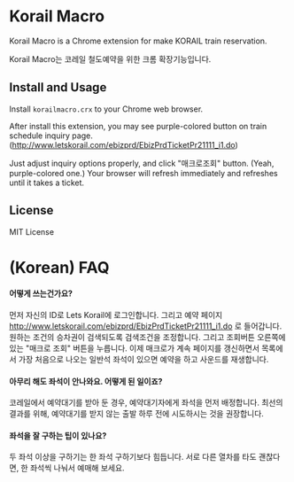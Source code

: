 Korail Macro
============

Korail Macro is a Chrome extension for make KORAIL train reservation.

Korail Macro는 코레일 철도예약을 위한 크롬 확장기능입니다.

Install and Usage
-----------------
Install `korailmacro.crx` to your Chrome web browser.

After install this extension, you may see purple-colored button on train schedule inquiry page. (http://www.letskorail.com/ebizprd/EbizPrdTicketPr21111_i1.do)

Just adjust inquiry options properly, and click "매크로조회" button. (Yeah, purple-colored one.) Your browser will refresh immediately and refreshes until it takes a ticket.

License
-------
MIT License

(Korean) FAQ
============
#### 어떻게 쓰는건가요?
먼저 자신의 ID로 Lets Korail에 로그인합니다. 그리고 예약 페이지 http://www.letskorail.com/ebizprd/EbizPrdTicketPr21111_i1.do 로 들어갑니다. 원하는 조건의 승차권이 검색되도록 검색조건을 조정합니다. 그리고 조회버튼 오른쪽에 있는 "매크로 조회" 버튼을 누릅니다. 이제 매크로가 계속 페이지를 갱신하면서 목록에서 가장 처음으로 나오는 일반석 좌석이 있으면 예약을 하고 사운드를 재생합니다.

#### 아무리 해도 좌석이 안나와요. 어떻게 된 일이죠? 
코레일에서 예약대기를 받아 둔 경우, 예약대기자에게 좌석을 먼저 배정합니다. 최선의 결과를 위해, 예약대기를 받지 않는 출발 하루 전에 시도하시는 것을 권장합니다.

#### 좌석을 잘 구하는 팁이 있나요?
두 좌석 이상을 구하기는 한 좌석 구하기보다 힘듭니다. 서로 다른 열차를 타도 괜찮다면, 한 좌석씩 나눠서 예매해 보세요.